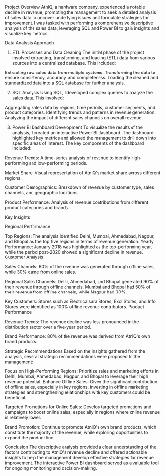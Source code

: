 Project Overview
AtniQ, a hardware company, experienced a notable decline in revenue, prompting the management to seek a detailed analysis of sales data to uncover underlying issues and formulate strategies for improvement. I was tasked with performing a comprehensive descriptive analysis of the sales data, leveraging SQL and Power BI to gain insights and visualize key metrics.

Data Analysis Approach
1. ETL Processes and Data Cleaning
The initial phase of the project involved extracting, transforming, and loading (ETL) data from various sources into a centralized database. This included:

Extracting raw sales data from multiple systems.
Transforming the data to ensure consistency, accuracy, and completeness.
Loading the cleaned and standardized data into a SQL database for further analysis.

2. SQL Analysis
Using SQL, I developed complex queries to analyze the sales data. This involved:

Aggregating sales data by regions, time periods, customer segments, and product categories.
Identifying trends and patterns in revenue generation.
Analyzing the impact of different sales channels on overall revenue.

3. Power BI Dashboard Development
To visualize the results of the analysis, I created an interactive Power BI dashboard. The dashboard highlighted key metrics and allowed the management to drill down into specific areas of interest. The key components of the dashboard included:

Revenue Trends: A time-series analysis of revenue to identify high-performing and low-performing periods.

Market Share: Visual representation of AtniQ's market share across different regions.

Customer Demographics: Breakdown of revenue by customer type, sales channels, and geographic locations.

Product Performance: Analysis of revenue contributions from different product categories and brands.

Key Insights

Regional Performance

Top Regions: The analysis identified Delhi, Mumbai, Ahmedabad, Nagpur, and Bhopal as the top five regions in terms of revenue generation.
Yearly Performance: January 2018 was highlighted as the top-performing year, while the period post-2020 showed a significant decline in revenue.
Customer Analysis

Sales Channels: 60% of the revenue was generated through offline sales, while 30% came from online sales.

Regional Sales Channels:
Delhi, Ahmedabad, and Bhopal generated 90% of their revenue through offline channels.
Mumbai and Bhopal had 50% of their revenue from offline channels, while Nagpur had 30%.

Key Customers: Stores such as Electricalsara Stores, Excl Stores, and Info Stores were identified as 100% offline revenue contributors.
Product Performance

Revenue Trends: The revenue decline was less pronounced in the distribution sector over a five-year period.

Brand Performance: 80% of the revenue was derived from AtniQ's own brand products.

Strategic Recommendations
Based on the insights gathered from the analysis, several strategic recommendations were proposed to the management:

Focus on High-Performing Regions: Prioritize sales and marketing efforts in Delhi, Mumbai, Ahmedabad, Nagpur, and Bhopal to leverage their high revenue potential.
Enhance Offline Sales: Given the significant contribution of offline sales, especially in key regions, investing in offline marketing strategies and strengthening relationships with key customers could be beneficial.

Targeted Promotions for Online Sales: Develop targeted promotions and campaigns to boost online sales, especially in regions where online revenue is relatively lower.

Brand Promotion: Continue to promote AtniQ's own brand products, which constitute the majority of the revenue, while exploring opportunities to expand the product line.

Conclusion
The descriptive analysis provided a clear understanding of the factors contributing to AtniQ's revenue decline and offered actionable insights to help the management develop effective strategies for revenue improvement. The interactive Power BI dashboard served as a valuable tool for ongoing monitoring and decision-making.
